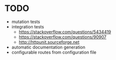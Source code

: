 # TODO
- mutation tests
- integration tests
    - https://stackoverflow.com/questions/5434419
    - https://stackoverflow.com/questions/90907
    - http://httpunit.sourceforge.net
- automatic documentation generation
- configurable routes from configuration file